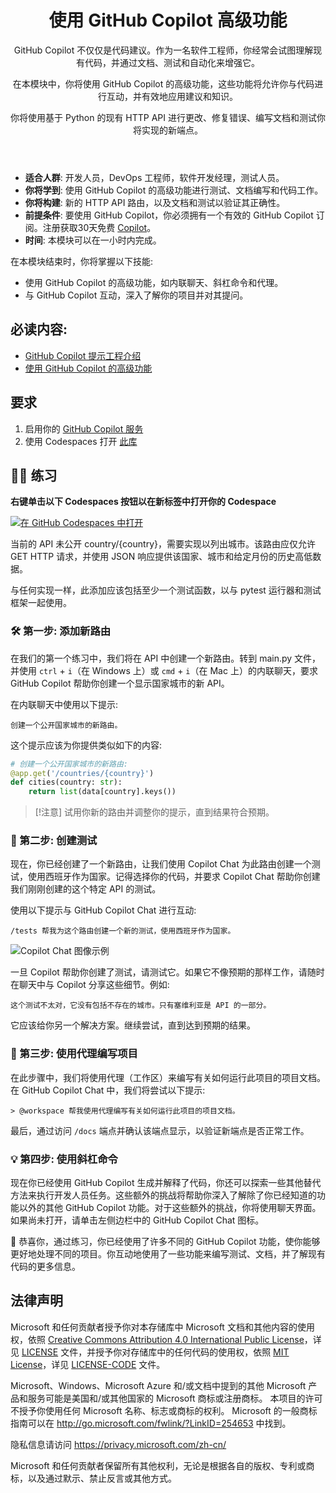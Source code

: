 <header>

# 使用 GitHub Copilot 高级功能

GitHub Copilot 不仅仅是代码建议。作为一名软件工程师，你经常会试图理解现有代码，并通过文档、测试和自动化来增强它。

在本模块中，你将使用 GitHub Copilot 的高级功能，这些功能将允许你与代码进行互动，并有效地应用建议和知识。

你将使用基于 Python 的现有 HTTP API 进行更改、修复错误、编写文档和测试你将实现的新端点。

</header>


- **适合人群**: 开发人员，DevOps 工程师，软件开发经理，测试人员。
- **你将学到**: 使用 GitHub Copilot 的高级功能进行测试、文档编写和代码工作。
- **你将构建**: 新的 HTTP API 路由，以及文档和测试以验证其正确性。
- **前提条件**: 要使用 GitHub Copilot，你必须拥有一个有效的 GitHub Copilot 订阅。注册获取30天免费 [Copilot](https://github.com/settings/copilot)。
- **时间**: 本模块可以在一小时内完成。

在本模块结束时，你将掌握以下技能:

- 使用 GitHub Copilot 的高级功能，如内联聊天、斜杠命令和代理。
- 与 GitHub Copilot 互动，深入了解你的项目并对其提问。

## 必读内容:
- [GitHub Copilot 提示工程介绍](https://learn.microsoft.com/training/modules/introduction-prompt-engineering-with-github-copilot//?WT.mc_id=academic-113596-abartolo)
- [使用 GitHub Copilot 的高级功能](https://learn.microsoft.com/training/modules/advanced-github-copilot/?WT.mc_id=academic-113596-abartolo)

## 要求

1. 启用你的 [GitHub Copilot 服务](https://github.com/github-copilot/signup)
1. 使用 Codespaces 打开 [此库](https://codespaces.new/MicrosoftDocs/mslearn-advanced-copilot)

## 💪🏽 练习

**右键单击以下 Codespaces 按钮以在新标签中打开你的 Codespace**
 
[![在 GitHub Codespaces 中打开](https://github.com/codespaces/badge.svg)](https://codespaces.new/MicrosoftDocs/mslearn-copilot-codespaces-python)

当前的 API 未公开 country/{country}，需要实现以列出城市。该路由应仅允许 GET HTTP 请求，并使用 JSON 响应提供该国家、城市和给定月份的历史高低数据。

与任何实现一样，此添加应该包括至少一个测试函数，以与 pytest 运行器和测试框架一起使用。

### 🛠 第一步: 添加新路由
在我们的第一个练习中，我们将在 API 中创建一个新路由。转到 main.py 文件，并使用 `ctrl` + `i`（在 Windows 上）或 `cmd` + `i`（在 Mac 上）的内联聊天，要求 GitHub Copilot 帮助你创建一个显示国家城市的新 API。

在内联聊天中使用以下提示:

```
创建一个公开国家城市的新路由。
```

这个提示应该为你提供类似如下的内容:

```python
# 创建一个公开国家城市的新路由:
@app.get('/countries/{country}')
def cities(country: str):
    return list(data[country].keys())
```

> [!注意]
> 试用你新的路由并调整你的提示，直到结果符合预期。

### 🔎 第二步: 创建测试
现在，你已经创建了一个新路由，让我们使用 Copilot Chat 为此路由创建一个测试，使用西班牙作为国家。记得选择你的代码，并要求 Copilot Chat 帮助你创建我们刚刚创建的这个特定 API 的测试。

使用以下提示与 GitHub Copilot Chat 进行互动:

```
/tests 帮我为这个路由创建一个新的测试，使用西班牙作为国家。
```

![Copilot Chat 图像示例](https://raw.githubusercontent.com/MicrosoftDocs/mslearn-advanced-copilot/main/images/ideascopilot.png)

一旦 Copilot 帮助你创建了测试，请测试它。如果它不像预期的那样工作，请随时在聊天中与 Copilot 分享这些细节。例如:

```
这个测试不太对，它没有包括不存在的城市。只有塞维利亚是 API 的一部分。
```

它应该给你另一个解决方案。继续尝试，直到达到预期的结果。

### 🐍 第三步: 使用代理编写项目
在此步骤中，我们将使用代理（工作区）来编写有关如何运行此项目的项目文档。在 GitHub Copilot Chat 中，我们将尝试以下提示:

`> @workspace 帮我使用代理编写有关如何运行此项目的项目文档。`

最后，通过访问 `/docs` 端点并确认该端点显示，以验证新端点是否正常工作。

### 💡 第四步: 使用斜杠命令

现在你已经使用 GitHub Copilot 生成并解释了代码，你还可以探索一些其他替代方法来执行开发人员任务。这些额外的挑战将帮助你深入了解除了你已经知道的功能以外的其他 GitHub Copilot 功能。对于这些额外的挑战，你将使用聊天界面。如果尚未打开，请单击左侧边栏中的 GitHub Copilot Chat 图标。

🚀 恭喜你，通过练习，你已经使用了许多不同的 GitHub Copilot 功能，使你能够更好地处理不同的项目。你互动地使用了一些功能来编写测试、文档，并了解现有代码的更多信息。

## 法律声明

Microsoft 和任何贡献者授予你对本存储库中 Microsoft 文档和其他内容的使用权，依照 [Creative Commons Attribution 4.0 International Public License](https://creativecommons.org/licenses/by/4.0/legalcode)，详见 [LICENSE](LICENSE) 文件，并授予你对存储库中的任何代码的使用权，依照 [MIT License](https://opensource.org/licenses/MIT)，详见 [LICENSE-CODE](LICENSE-CODE) 文件。

Microsoft、Windows、Microsoft Azure 和/或文档中提到的其他 Microsoft 产品和服务可能是美国和/或其他国家的 Microsoft 商标或注册商标。
本项目的许可不授予你使用任何 Microsoft 名称、标志或商标的权利。
Microsoft 的一般商标指南可以在 http://go.microsoft.com/fwlink/?LinkID=254653 中找到。

隐私信息请访问 https://privacy.microsoft.com/zh-cn/

Microsoft 和任何贡献者保留所有其他权利，无论是根据各自的版权、专利或商标，以及通过默示、禁止反言或其他方式。